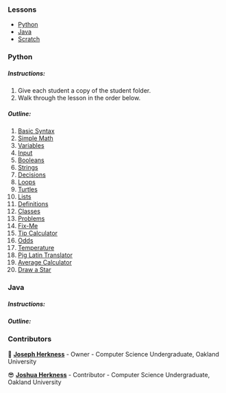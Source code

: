 ### Lessons

- [Python](https://github.com/jpherkness/Oakland-University-Outreach/tree/master/Python)
- [Java](https://github.com/jpherkness/Oakland-University-Outreach/tree/master/Java)
- [Scratch](https://github.com/jpherkness/Oakland-University-Outreach/tree/master/Scratch)

### Python

##### Instructions:
1. Give each student a copy of the student folder.
2. Walk through the lesson in the order below.

##### Outline:

1. [Basic Syntax](https://github.com/jpherkness/Oakland-University-Outreach/blob/master/Python/Instructor/01_basic_syntax.py)
2. [Simple Math](https://github.com/jpherkness/Oakland-University-Outreach/blob/master/Python/Instructor/02_simple_math.py)
3. [Variables](https://github.com/jpherkness/Oakland-University-Outreach/blob/master/Python/Instructor/03_variables.py)
4. [Input](https://github.com/jpherkness/Oakland-University-Outreach/blob/master/Python/Instructor/04_input.py)
5. [Booleans](https://github.com/jpherkness/Oakland-University-Outreach/blob/master/Python/Instructor/05_booleans.py)
6. [Strings](https://github.com/jpherkness/Oakland-University-Outreach/blob/master/Python/Instructor/06_strings.py)
7. [Decisions](https://github.com/jpherkness/Oakland-University-Outreach/blob/master/Python/Instructor/07_decisions.py)
8. [Loops](https://github.com/jpherkness/Oakland-University-Outreach/blob/master/Python/Instructor/08_loops.py)
9. [Turtles](https://github.com/jpherkness/Oakland-University-Outreach/blob/master/Python/Instructor/09_turtles.py)
10. [Lists](https://github.com/jpherkness/Oakland-University-Outreach/blob/master/Python/Instructor/10_lists.py)
11. [Definitions](https://github.com/jpherkness/Oakland-University-Outreach/blob/master/Python/Instructor/11_definitions.py)
12. [Classes](https://github.com/jpherkness/Oakland-University-Outreach/blob/master/Python/Instructor/12_classes.py)
13. [Problems](https://github.com/jpherkness/Oakland-University-Outreach/tree/master/Python/Instructor/Problems)
  1. [Fix-Me](https://github.com/jpherkness/Oakland-University-Outreach/tree/master/Python/Instructor/Problems/fix-me.py)
  2. [Tip Calculator](https://github.com/jpherkness/Oakland-University-Outreach/tree/master/Python/Instructor/Problems/tip.py)
  3. [Odds](https://github.com/jpherkness/Oakland-University-Outreach/tree/master/Python/Instructor/Problems/odds.py)
  4. [Temperature](https://github.com/jpherkness/Oakland-University-Outreach/tree/master/Python/Instructor/Problems/temperature.py)
  5. [Pig Latin Translator](https://github.com/jpherkness/Oakland-University-Outreach/tree/master/Python/Instructor/Problems/pig-latin.py)
  6. [Average Calculator](https://github.com/jpherkness/Oakland-University-Outreach/tree/master/Python/Instructor/Problems/average.py)
  7. [Draw a Star](https://github.com/jpherkness/Oakland-University-Outreach/tree/master/Python/Instructor/Problems/draw-star.py)

### Java

##### Instructions:

##### Outline:

### Contributors

👑 **[Joseph Herkness](http://joshherkness.com)** - Owner - Computer Science Undergraduate, Oakland University

😎 **[Joshua Herkness](http://joshherkness.com)** - Contributor - Computer Science Undergraduate, Oakland University
